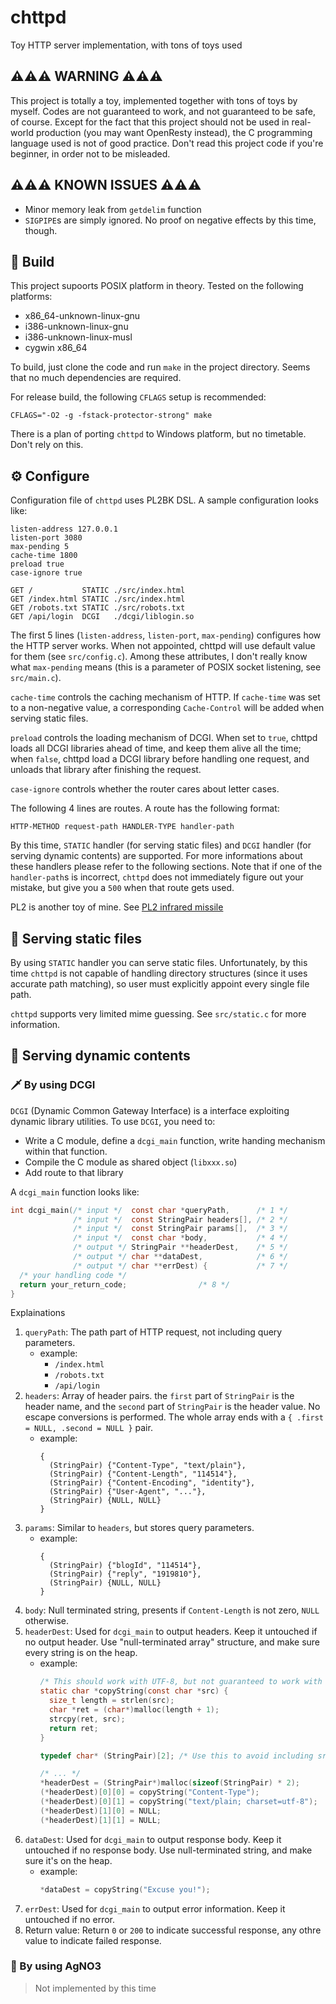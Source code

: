 # chttpd
Toy HTTP server implementation, with tons of toys used

## ⚠️⚠️⚠️ WARNING ⚠️⚠️⚠️
This project is totally a toy, implemented together with tons of toys by myself.
Codes are not guaranteed to work, and not guaranteed to be safe, of course. Except for the
fact that this project should not be used in real-world production (you may want OpenResty instead),
the C programming language used is not of good practice. Don't read this project code if you're
beginner, in order not to be misleaded.

## ⚠️⚠️⚠️ KNOWN ISSUES ⚠️⚠️⚠️
 - Minor memory leak from `getdelim` function
 - `SIGPIPE`s are simply ignored. No proof on negative effects by this time, though.

## 🔨 Build
This project supoorts POSIX platform in theory. Tested on the following platforms:
  - x86_64-unknown-linux-gnu
  - i386-unknown-linux-gnu
  - i386-unknown-linux-musl
  - cygwin x86_64

To build, just clone the code and run `make` in the project directory. Seems that no much
dependencies are required.

For release build, the following `CFLAGS` setup is recommended:
```shell
CFLAGS="-O2 -g -fstack-protector-strong" make
```

There is a plan of porting `chttpd` to Windows platform, but no timetable. Don't rely
on this.

## ⚙️ Configure
Configuration file of `chttpd` uses PL2BK DSL. A sample configuration looks like:
```
listen-address 127.0.0.1
listen-port 3080
max-pending 5
cache-time 1800
preload true
case-ignore true

GET /           STATIC ./src/index.html
GET /index.html STATIC ./src/index.html
GET /robots.txt STATIC ./src/robots.txt
GET /api/login  DCGI   ./dcgi/liblogin.so
```

The first 5 lines (`listen-address`, `listen-port`, `max-pending`) configures how the HTTP
server works. When not appointed, chttpd will use default value for them (see `src/config.c`).
Among these attributes, I don't really know what `max-pending` means (this is a parameter of
POSIX socket listening, see `src/main.c`).

`cache-time` controls the caching mechanism of HTTP. If `cache-time` was set to a non-negative
value, a corresponding `Cache-Control` will be added when serving static files.

`preload` controls the loading mechanism of DCGI. When set to `true`, chttpd loads all DCGI
libraries ahead of time, and keep them alive all the time; when `false`, chttpd load a DCGI
library before handling one request, and unloads that library after finishing the request.

`case-ignore` controls whether the router cares about letter cases.

The following 4 lines are routes. A route has the following format:
```
HTTP-METHOD request-path HANDLER-TYPE handler-path
```

By this time, `STATIC` handler (for serving static files) and `DCGI` handler (for serving dynamic
contents) are supported. For more informations about these handlers please refer to the following
sections. Note that if one of the `handler-path`s is incorrect, `chttpd` does not immediately
figure out your mistake, but give you a `500` when that route gets used.

PL2 is another toy of mine. See [PL2 infrared missile](https://github.com/PL2-Lang/PL2)

## 📂 Serving static files
By using `STATIC` handler you can serve static files. Unfortunately, by this time `chttpd` is not
capable of handling directory structures (since it uses accurate path matching), so user must
explicitly appoint every single file path.

`chttpd` supports very limited mime guessing. See `src/static.c` for more information.

## 🔄 Serving dynamic contents

### 🗡️ By using DCGI
`DCGI` (Dynamic Common Gateway Interface) is a interface exploiting dynamic library utilities. To
use `DCGI`, you need to:
  - Write a C module, define a `dcgi_main` function, write handing mechanism within that function.
  - Compile the C module as shared object (`libxxx.so`)
  - Add route to that library

A `dcgi_main` function looks like:

```c
int dcgi_main(/* input */  const char *queryPath,      /* 1 */
              /* input */  const StringPair headers[], /* 2 */
              /* input */  const StringPair params[],  /* 3 */
              /* input */  const char *body,           /* 4 */
              /* output */ StringPair **headerDest,    /* 5 */
              /* output */ char **dataDest,            /* 6 */
              /* output */ char **errDest) {           /* 7 */
  /* your handling code */
  return your_return_code;                /* 8 */
}
```

Explainations
  1. `queryPath`: The path part of HTTP request, not including query parameters. 
     - example:
       - `/index.html`
       - `/robots.txt`
       - `/api/login`
  2. `headers`: Array of header pairs. the `first` part of `StringPair` is the header name, and 
     the `second` part of `StringPair` is the header value. No escape conversions is performed.
     The whole array ends with a `{ .first = NULL, .second = NULL }` pair.
     - example:
       ```
       {
         (StringPair) {"Content-Type", "text/plain"},
         (StringPair) {"Content-Length", "114514"},
         (StringPair) {"Content-Encoding", "identity"},
         (StringPair) {"User-Agent", "..."},
         (StringPair) {NULL, NULL}
       }
       ```
  3. `params`: Similar to `headers`, but stores query parameters.
     - example:
       ```
       {
         (StringPair) {"blogId", "114514"},
         (StringPair) {"reply", "1919810"},
         (StringPair) {NULL, NULL}
       }
       ```
  4. `body`: Null terminated string, presents if `Content-Length` is not zero, `NULL` otherwise.
  5. `headerDest`: Used for `dcgi_main` to output headers. Keep it untouched if no output header.
     Use "null-terminated array" structure, and make sure every string is on the heap.
     - example:
       ```c
       /* This should work with UTF-8, but not guaranteed to work with UTF16 or so */
       static char *copyString(const char *src) {
         size_t length = strlen(src);
         char *ret = (char*)malloc(length + 1);
         strcpy(ret, src);
         return ret;
       }
       
       typedef char* (StringPair)[2]; /* Use this to avoid including src/util.h in your module*/
       
       /* ... */
       *headerDest = (StringPair*)malloc(sizeof(StringPair) * 2);
       (*headerDest)[0][0] = copyString("Content-Type");
       (*headerDest)[0][1] = copyString("text/plain; charset=utf-8");
       (*headerDest)[1][0] = NULL;
       (*headerDest)[1][1] = NULL;
       ```
  6. `dataDest`: Used for `dcgi_main` to output response body. Keep it untouched if no response
     body. Use null-terminated string, and make sure it's on the heap.
     - example:
       ```c
       *dataDest = copyString("Excuse you!");
       ```
  7. `errDest`: Used for `dcgi_main` to output error information. Keep it untouched if no error.
  8. Return value: Return `0` or `200` to indicate successful response, any othre value to
     indicate failed response.

### 🥈 By using AgNO3
> Not implemented by this time
